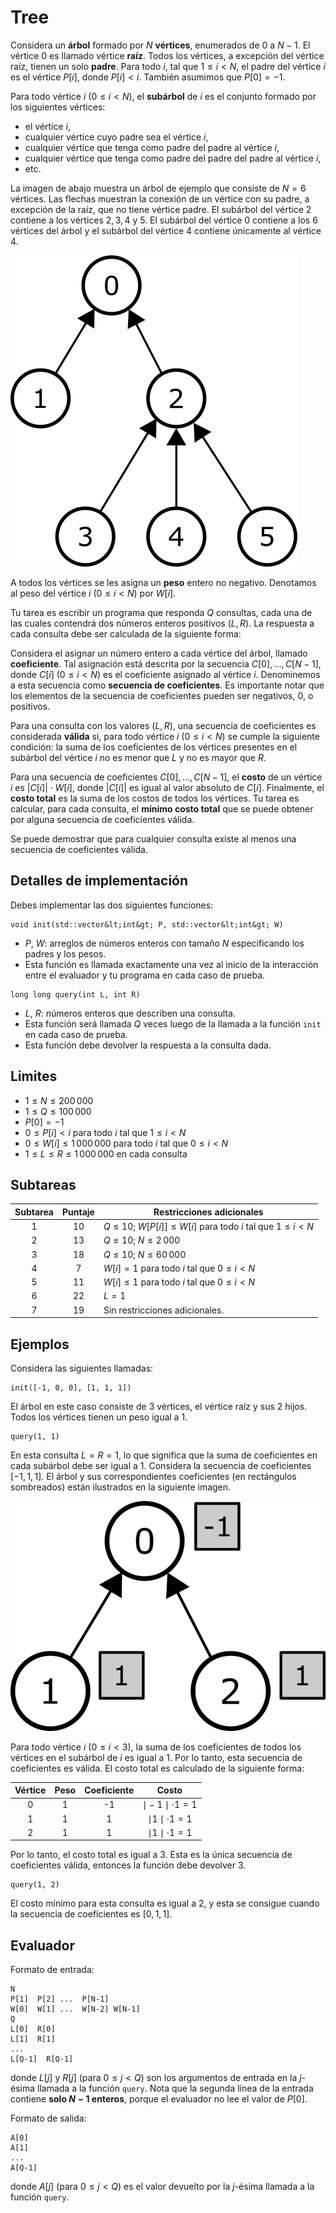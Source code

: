 # Tree

Considera un **árbol** formado por $N$ **vértices**,
 enumerados de $0$ a $N-1$.
El vértice $0$ es llamado vértice **raíz**.
Todos los vértices, a excepción del vértice raíz, tienen un solo **padre**.
Para todo $i$, tal que $1 \leq i < N$,
 el padre del vértice $i$ es el vértice $P[i]$, donde $P[i] < i$.
También asumimos que $P[0] = -1$.

Para todo vértice $i$ ($0 \leq i < N$),
 el **subárbol** de $i$ es el conjunto formado por los siguientes vértices:
 * el vértice $i$, 
 * cualquier vértice cuyo padre sea el vértice $i$,
 * cualquier vértice que tenga como padre del padre al vértice $i$,
 * cualquier vértice que tenga como padre del padre del padre al vértice $i$,
 * etc.

La imagen de abajo muestra un árbol de ejemplo que consiste de $N = 6$ vértices.
Las flechas muestran la conexión de un vértice con su padre,
 a excepción de la raíz, que no tiene vértice padre.
El subárbol del vértice $2$ contiene a los vértices $2, 3, 4$ y $5$.
El subárbol del vértice $0$ contiene a los $6$ vértices del árbol
 y el subárbol del vértice $4$ contiene únicamente al vértice $4$.

![](subtrees.png "150")

A todos los vértices se les asigna un **peso** entero no negativo.
Denotamos al peso del vértice $i$ ($0 \leq i < N$) por $W[i]$.

Tu tarea es escribir un programa que responda $Q$ consultas,
 cada una de las cuales contendrá dos números enteros positivos $(L, R)$.
La respuesta a cada consulta debe ser calculada de la siguiente forma:

Considera el asignar un número entero a cada vértice del árbol,
 llamado **coeficiente**.
Tal asignación está descrita por la secuencia $C[0], \ldots, C[N-1]$,
 donde $C[i]$ ($0 \leq i < N$) es el coeficiente asignado al vértice $i$.
Denominemos a esta secuencia como **secuencia de coeficientes**.
Es importante notar que los elementos de la secuencia de coeficientes pueden ser negativos, $0$, o positivos.

Para una consulta con los valores $(L, R)$,
 una secuencia de coeficientes es considerada **válida**
 si, para todo vértice $i$ ($0 \leq i < N$) se cumple la siguiente condición:
 la suma de los coeficientes de los vértices presentes en el subárbol del vértice $i$
 no es menor que $L$ y no es mayor que $R$.

Para una secuencia de coeficientes $C[0], \ldots, C[N-1]$,
 el **costo** de un vértice $i$ es $|C[i]| \cdot W[i]$,
 donde $|C[i]|$ es igual al valor absoluto de $C[i]$.
Finalmente, el **costo total** es la suma de los costos de todos los vértices.
Tu tarea es calcular, para cada consulta,
 el **mínimo costo total** que se puede obtener por alguna secuencia de coeficientes válida.

Se puede demostrar que para cualquier consulta existe al menos una secuencia de coeficientes válida.


## Detalles de implementación

Debes implementar las dos siguientes funciones:

```
void init(std::vector&lt;int&gt; P, std::vector&lt;int&gt; W)
```

* $P$, $W$: arreglos de números enteros con tamaño $N$
   especificando los padres y los pesos.
* Esta función es llamada exactamente una vez al inicio de la interacción entre el evaluador y tu programa en cada caso de prueba.

```
long long query(int L, int R)
```
* $L$, $R$: números enteros que describen una consulta.
* Esta función será llamada $Q$ veces luego de la llamada a la función `init` en cada caso de prueba.
* Esta función debe devolver la respuesta a la consulta dada.


## Limites

* $1 \leq N \leq 200\,000$
* $1 \leq Q \leq 100\,000$
* $P[0] = -1$
* $0 \leq P[i] < i$ para todo $i$ tal que $1 \leq i < N$
* $0 \leq W[i] \leq 1\,000\,000$ para todo $i$ tal que $0 \leq i < N$
* $1 \leq L \leq R \leq 1\,000\,000$ en cada consulta

## Subtareas

| Subtarea | Puntaje  | Restricciones adicionales |
| :-----: | :----: | ---------------------- |
|   1     |  $10$  | $Q \leq 10$; $W[P[i]] \leq W[i]$ para todo $i$ tal que $1 \leq i < N$
|   2     |  $13$  | $Q \leq 10$; $N \leq 2\,000$
|   3     |  $18$  | $Q \leq 10$; $N \leq 60\,000$
|   4     |  $7$   | $W[i] = 1$ para todo $i$ tal que $0 \leq i < N$
|   5     |  $11$  | $W[i] \leq 1$ para todo $i$ tal que $0 \leq i < N$
|   6     |  $22$  | $L = 1$
|   7     |  $19$  | Sin restricciones adicionales.



## Ejemplos

Considera las siguientes llamadas:

```
init([-1, 0, 0], [1, 1, 1])
```
El árbol en este caso consiste de $3$ vértices, el vértice raíz y sus $2$ hijos.
Todos los vértices tienen un peso igual a $1$.

```
query(1, 1)
```

En esta consulta $L = R = 1$,
 lo que significa que la suma de coeficientes en cada subárbol debe ser igual a $1$.
Considera la secuencia de coeficientes $[-1, 1, 1]$.
El árbol y sus correspondientes coeficientes (en rectángulos sombreados) están ilustrados en la siguiente imagen.

![](ex1.png "150")

Para todo vértice $i$ ($0 \leq i < 3$), la suma de los coeficientes de todos los vértices
 en el subárbol de $i$ es igual a $1$. 
Por lo tanto, esta secuencia de coeficientes es válida.
El costo total es calculado de la siguiente forma:


| Vértice | Peso | Coeficiente | Costo                      |
| :----: | :----: | :---------: | :-----------------------: |
|   0    |   1    |     -1      | $\mid -1 \mid \cdot 1 = 1$
|   1    |   1    |      1      | $\mid 1 \mid \cdot 1 = 1$
|   2    |   1    |      1      | $\mid 1 \mid \cdot 1 = 1$

Por lo tanto, el costo total es igual a $3$.
Esta es la única secuencia de coeficientes válida,
 entonces la función debe devolver $3$.

```
query(1, 2)
```
El costo mínimo para esta consulta es igual a $2$,
 y esta se consigue cuando la secuencia de coeficientes es $[0, 1, 1]$.

## Evaluador

Formato de entrada:

```
N
P[1]  P[2] ...  P[N-1]
W[0]  W[1] ...  W[N-2] W[N-1]
Q
L[0]  R[0]
L[1]  R[1]
...
L[Q-1]  R[Q-1]
```

donde $L[j]$ y $R[j]$
 (para $0 \leq j < Q$)
 son los argumentos de entrada en la $j$-ésima llamada a la función `query`.
Nota que la segunda línea de la entrada contiene **solo $N-1$ enteros**,
 porque el evaluador no lee el valor de $P[0]$.

Formato de salida:
```
A[0]
A[1]
...
A[Q-1]
```

donde $A[j]$
 (para $0 \leq j < Q$)
 es el valor devuelto por la $j$-ésima llamada a la función `query`.
